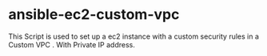 # ansible-ec2-custom-vpc

This Script is used to set up a ec2 instance with a custom security rules in a Custom VPC . With Private IP address.

